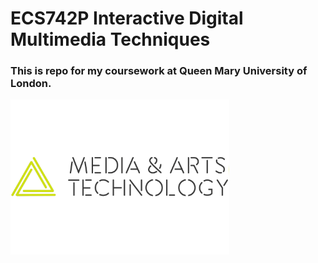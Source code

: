 # ECS742P Interactive Digital Multimedia Techniques 


### This is repo for my coursework at Queen Mary University of London. 

<p align="left">
  <img src="https://github.com/Yifan-FENG/interactivedmt-qmul/blob/main/MAT%20Logos/MATlogo-white.png" width="350">
</p>
